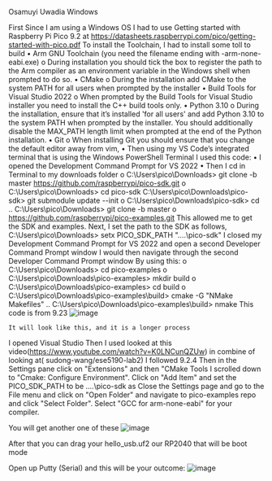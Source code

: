 Osamuyi Uwadia
Windows 

First Since I am using a Windows OS
I had to use Getting started with Raspberry Pi Pico 9.2 at https://datasheets.raspberrypi.com/pico/getting-started-with-pico.pdf
To install the Toolchain, I had to install some toll to build 
•	Arm GNU Toolchain (you need the filename ending with -arm-none-eabi.exe) 
o	During installation you should tick the box to register the path to the Arm compiler as an environment variable in the Windows shell when prompted to do so.
•	 CMake 
o	During the installation add CMake to the system PATH for all users when prompted by the installer
•	Build Tools for Visual Studio 2022 
o	When prompted by the Build Tools for Visual Studio installer you need to install the C++ build tools only.
•	Python 3.10 
o	During the installation, ensure that it’s installed 'for all users' and add Python 3.10 to the system PATH when prompted by the installer. You should additionally disable the MAX_PATH length limit when prompted at the end of the Python installation.
•	Git
o	When installing Git you should ensure that you change the default editor away from vim,
•	Then using my VS Code’s integrated terminal that is using the Windows PowerShell Terminal I used this code:
•	I opened the Development Command Prompt for VS 2022
•	Then I cd in Terminal to my downloads folder 
o	C:\Users\pico\Downloads> git clone -b master https://github.com/raspberrypi/pico-sdk.git 
o	C:\Users\pico\Downloads> cd pico-sdk C:\Users\pico\Downloads\pico-sdk> git submodule update --init 
o	C:\Users\pico\Downloads\pico-sdk> cd .. C:\Users\pico\Downloads> git clone -b master 
o	https://github.com/raspberrypi/pico-examples.git
This allowed me to get the SDK and examples.
Next, I  set the path to the SDK as follows, C:\Users\pico\Downloads> setx PICO_SDK_PATH "..\..\pico-sdk"
I closed my Development Command Prompt for VS 2022 and open a second Developer Command Prompt window
I would then navigate through the second Developer Command Prompt window
By using this: 
o	C:\Users\pico\Downloads> cd pico-examples
o	C:\Users\pico\Downloads\pico-examples> mkdir build 
o	C:\Users\pico\Downloads\pico-examples> cd build 
o	C:\Users\pico\Downloads\pico-examples\build> cmake -G "NMake Makefiles" .. C:\Users\pico\Downloads\pico-examples\build> nmake
This code is from 9.23
 ![image](https://user-images.githubusercontent.com/114784563/195963974-008007d2-74a3-4638-ae4e-89dbe0923fcb.png)

	It will look like this, and it is a longer process
I opened Visual Studio 
Then I used looked at this video(https://www.youtube.com/watch?v=K0LNCunQZUw) in combine of looking at( sudong-wang/ese5190-lab2)
I followed 9.2.4
Then in the Settings pane click on "Extensions" and then "CMake Tools
I scrolled down to "Cmake: Configure Environment". Click on "Add Item" and set the PICO_SDK_PATH to be ..\..\pico-sdk as
 Close the Settings page and go to the File menu and click on "Open Folder" and navigate to pico-examples repo and click "Select Folder". Select "GCC for arm-none-eabi" for your compiler.
 	

You will get another one of these 
![image](https://user-images.githubusercontent.com/114784563/195964082-80e21b06-048b-4eeb-90e8-2dae68d9e0b0.png)

After that you can drag your hello_usb.uf2 our RP2040 that will be boot mode 

 

Open up Putty (Serial) and this will be your outcome:
![image](https://user-images.githubusercontent.com/114784563/195964007-8c21adb9-c732-4d45-b560-aac8234c2103.png)
